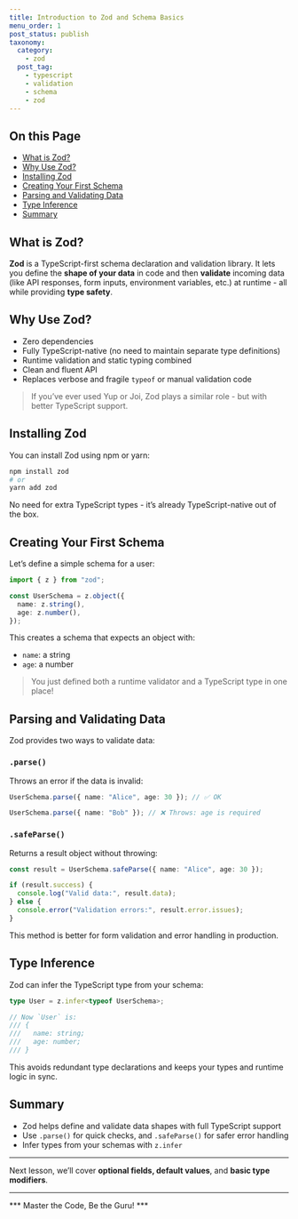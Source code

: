 ```yaml
---
title: Introduction to Zod and Schema Basics
menu_order: 1
post_status: publish
taxonomy:
  category:
    - zod
  post_tag:
    - typescript
    - validation
    - schema
    - zod
---
```


<div class="toc" markdown="1">

## On this Page

- [What is Zod?](#what-is-zod)
- [Why Use Zod?](#why-use-zod)
- [Installing Zod](#installing-zod)
- [Creating Your First Schema](#creating-your-first-schema)
- [Parsing and Validating Data](#parsing-and-validating-data)
- [Type Inference](#type-inference)
- [Summary](#summary)

</div>

<div class="guru-main" markdown="1">

## What is Zod?

**Zod** is a TypeScript-first schema declaration and validation library. It lets you define the **shape of your data** in code and then **validate** incoming data (like API responses, form inputs, environment variables, etc.) at runtime - all while providing **type safety**.

## Why Use Zod?

- Zero dependencies
- Fully TypeScript-native (no need to maintain separate type definitions)
- Runtime validation and static typing combined
- Clean and fluent API
- Replaces verbose and fragile `typeof` or manual validation code

> If you’ve ever used Yup or Joi, Zod plays a similar role - but with better TypeScript support.

## Installing Zod

You can install Zod using npm or yarn:

```bash
npm install zod
# or
yarn add zod
```

No need for extra TypeScript types - it’s already TypeScript-native out of the box.

## Creating Your First Schema

Let’s define a simple schema for a user:

```ts
import { z } from "zod";

const UserSchema = z.object({
  name: z.string(),
  age: z.number(),
});
```

This creates a schema that expects an object with:
- `name`: a string
- `age`: a number

> You just defined both a runtime validator and a TypeScript type in one place!

## Parsing and Validating Data

Zod provides two ways to validate data:

### `.parse()`

Throws an error if the data is invalid:

```ts
UserSchema.parse({ name: "Alice", age: 30 }); // ✅ OK

UserSchema.parse({ name: "Bob" }); // ❌ Throws: age is required
```

### `.safeParse()`

Returns a result object without throwing:

```ts
const result = UserSchema.safeParse({ name: "Alice", age: 30 });

if (result.success) {
  console.log("Valid data:", result.data);
} else {
  console.error("Validation errors:", result.error.issues);
}
```

This method is better for form validation and error handling in production.

## Type Inference

Zod can infer the TypeScript type from your schema:

```ts
type User = z.infer<typeof UserSchema>;

// Now `User` is:
/// {
///   name: string;
///   age: number;
/// }
```

This avoids redundant type declarations and keeps your types and runtime logic in sync.

## Summary

- Zod helps define and validate data shapes with full TypeScript support
- Use `.parse()` for quick checks, and `.safeParse()` for safer error handling
- Infer types from your schemas with `z.infer`

---

Next lesson, we’ll cover **optional fields, default values**, and **basic type modifiers**.

---

*** Master the Code, Be the Guru! ***

</div>
